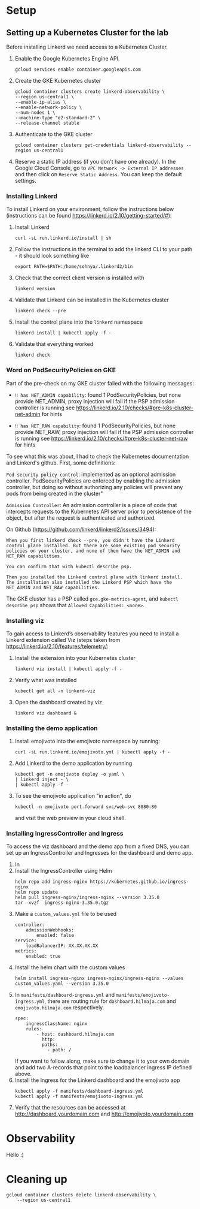 # Setup
## Setting up a Kubernetes Cluster for the lab
Before installing Linkerd we need access to a Kubernetes Cluster. 

1. Enable the Google Kubernetes Engine API.
    ```
    gcloud services enable container.googleapis.com
    ```
2. Create the GKE Kubernetes cluster
    ```
    gcloud container clusters create linkerd-observability \
    --region us-central1 \
    --enable-ip-alias \
    --enable-network-policy \
    --num-nodes 1 \
    --machine-type "e2-standard-2" \
    --release-channel stable
    ```
3. Authenticate to the GKE cluster
    ```
    gcloud container clusters get-credentials linkerd-observability --region us-central1
    ```
4. Reserve a static IP address (if you don't have one already). In the Google Cloud Console, go to `VPC Network -> External IP addresses` and then click on `Reserve Static Address`. You can keep the default settings. 

### Installing Linkerd
To install Linkerd on your environment, follow the instructions below (instructions can be found https://linkerd.io/2.10/getting-started/#): 

1. Install Linkerd
    ```
    curl -sL run.linkerd.io/install | sh
    ```
2. Follow the instructions in the terminal to add the linkerd CLI to your path - it should look something like
    ```
    export PATH=$PATH:/home/sohnya/.linkerd2/bin
    ```
3. Check that the correct client version is installed with
    ```
    linkerd version
    ```
4. Validate that Linkerd can be installed in the Kubernetes cluster
    ```
    linkerd check --pre
    ```
5. Install the control plane into the `linkerd` namespace
    ```
    linkerd install | kubectl apply -f - 
    ```
6. Validate that everything worked
    ```
    linkerd check
    ```

### Word on PodSecurityPolicies on GKE
Part of the pre-check on my GKE cluster failed with the following messages:

- `‼ has NET_ADMIN capability`: found 1 PodSecurityPolicies, but none provide NET_ADMIN, proxy injection will fail if the PSP admission controller is running
see https://linkerd.io/2.10/checks/#pre-k8s-cluster-net-admin for hints
   
- `‼ has NET_RAW capability`: found 1 PodSecurityPolicies, but none provide NET_RAW, proxy injection will fail if the PSP admission controller is running
see https://linkerd.io/2.10/checks/#pre-k8s-cluster-net-raw for hints

To see what this was about, I had to check the Kubernetes documentation and Linkerd's github. First, some definitions: 

`Pod security policy control`: implemented as an optional admission controller. PodSecurityPolicies are enforced by enabling the admission controller, but doing so without authorizing any policies will prevent any pods from being created in the cluster"

`Admission Controller`: An admission controller is a piece of code that intercepts requests to the Kubernetes API server prior to persistence of the object, but after the request is authenticated and authorized. 

On Github (https://github.com/linkerd/linkerd2/issues/3494):
```
When you first linkerd check --pre, you didn't have the Linkerd control plane installed. But there are some existing pod security policies on your cluster, and none of them have the NET_ADMIN and NET_RAW capabilities.

You can confirm that with kubectl describe psp.

Then you installed the Linkerd control plane with linkerd install.
The installation also installed the Linkerd PSP which have the NET_ADMIN and NET_RAW capabilities.
```
The GKE cluster has a PSP called `gce.gke-metrics-agent`, and `kubectl describe psp` shows that `Allowed Capabilities: <none>`. 

### Installing viz
To gain access to Linkerd’s observability features you need to install a Linkerd extension called Viz (steps taken from https://linkerd.io/2.10/features/telemetry/:
1. Install the extension into your Kubernetes cluster
    ```
    linkerd viz install | kubectl apply -f -
    ```
2. Verify what was installed
    ```
    kubectl get all -n linkerd-viz
    ```
3. Open the dashboard created by viz
    ```
    linkerd viz dashboard &
    ```

### Installing the demo application
1. Install emojivoto into the emojivoto namespace by running:
    ```
    curl -sL run.linkerd.io/emojivoto.yml | kubectl apply -f -
    ```
2. Add Linkerd to the demo application by running
    ```
    kubectl get -n emojivoto deploy -o yaml \
    | linkerd inject - \
    | kubectl apply -f -
    ```
3. To see the emojivoto application "in action", do 
    ```
    kubectl -n emojivoto port-forward svc/web-svc 8080:80
    ```
    and visit the web preview in your cloud shell. 

### Installing IngressController and Ingress
To access the viz dashboard and the demo app from a fixed DNS, you can
set up an IngressController and Ingresses for the dashboard and demo app. 
1. In 
2. Install the IngressController using Helm
    ```
    helm repo add ingress-nginx https://kubernetes.github.io/ingress-nginx
    helm repo update
    helm pull ingress-nginx/ingress-nginx --version 3.35.0
    tar -xvzf  ingress-nginx-3.35.0.tgz
    ```
3. Make a `custom_values.yml` file to be used 
    ```
    controller:
        admissionWebhooks:
            enabled: false
    service:
        loadBalancerIP: XX.XX.XX.XX
    metrics:
        enabled: true
    ```
4. Install the helm chart with the custom values
    ```
    helm install ingress-nginx ingress-nginx/ingress-nginx --values custom_values.yaml --version 3.35.0
    ```
5. In `manifests/dashboard-ingress.yml` and `manifests/emojivoto-ingress.yml`, there are routing rule for `dashboard.hilmaja.com` and `emojivoto.hilmaja.com` respectively. 
    ```
    spec:
        ingressClassName: nginx
        rules:
            - host: dashboard.hilmaja.com
              http:
              paths:
                - path: /
    ```
    If you want to follow along, make sure to change it to your own domain and add two A-records that point to the loadbalancer ingress IP defined above.  
6. Install the Ingress for the Linkerd dashboard and the emojivoto app
    ```
    kubectl apply -f manifests/dashboard-ingress.yml
    kubectl apply -f manifests/emojivoto-ingress.yml
    ```
7. Verify that the resources can be accessed at http://dashboard.yourdomain.com and http://emojivoto.yourdomain.com

# Observability
Hello :) 
# Cleaning up
```
gcloud container clusters delete linkerd-observability \
    --region us-central1
```